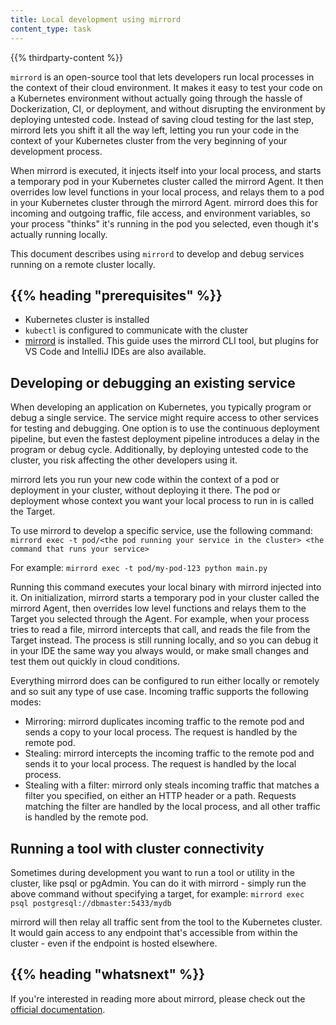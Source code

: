 ```yaml
---
title: Local development using mirrord
content_type: task
---
```


<!-- overview -->

{{% thirdparty-content %}}

`mirrord` is an open-source tool that lets developers run local processes in the context of their cloud environment. 
It makes it easy to test your code on a Kubernetes environment without actually going through the hassle of Dockerization, CI, or deployment, and without disrupting the environment by deploying untested code. 
Instead of saving cloud testing for the last step, mirrord lets you shift it all the way left, letting you run your code in the context of your Kubernetes cluster from the very beginning of your development process.
 
When mirrord is executed, it injects itself into your local process, and starts a temporary pod in your Kubernetes cluster called the mirrord Agent. 
It then overrides low level functions in your local process, and relays them to a pod in your Kubernetes cluster through the mirrord Agent. mirrord does this for incoming and outgoing traffic, file access, and environment variables, so your process "thinks" it's running in the pod you selected, even though it's actually running locally.
 
This document describes using `mirrord` to develop and debug services
running on a remote cluster locally.

## {{% heading "prerequisites" %}}

* Kubernetes cluster is installed
* `kubectl` is configured to communicate with the cluster
* [mirrord](https://mirrord.dev/docs/overview/quick-start/#cli-tool) is installed. This guide uses the mirrord CLI tool, but plugins for VS Code and IntelliJ IDEs are also available.

<!-- steps -->

## Developing or debugging an existing service

When developing an application on Kubernetes, you typically program
or debug a single service. The service might require access to other
services for testing and debugging. One option is to use the continuous
deployment pipeline, but even the fastest deployment pipeline introduces
a delay in the program or debug cycle. Additionally, by deploying untested code to the cluster, you risk affecting the other developers using it.

mirrord lets you run your new code within the context of a pod or deployment in your cluster, without deploying it there. The pod or deployment whose context you want your local process to run in is called the Target.

To use mirrord to develop a specific service, use the following command:
`mirrord exec -t pod/<the pod running your service in the cluster> <the command that runs your service>`

For example:
`mirrord exec -t pod/my-pod-123 python main.py`
 
Running this command executes your local binary with mirrord injected into it. On initialization, mirrord starts a temporary pod in your cluster called the mirrord Agent, 
then overrides low level functions and relays them to the Target you selected through the Agent. For example, when your process tries to read a file, mirrord intercepts that call, and reads the file from the Target instead.
The process is still running locally, and so you can debug it in your IDE the same way you always would, or make small changes and test them out quickly in cloud conditions.

Everything mirrord does can be configured to run either locally or remotely and so suit any type of use case. Incoming traffic supports the following modes:
- Mirroring: mirrord duplicates incoming traffic to the remote pod and sends a copy to your local process. The request is handled by the remote pod.
- Stealing: mirrord intercepts the incoming traffic to the remote pod and sends it to your local process. The request is handled by the local process.
- Stealing with a filter: mirrord only steals incoming traffic that matches a filter you specified, on either an HTTP header or a path. Requests matching the filter are handled by the local process, and all other traffic is handled by the remote pod.

## Running a tool with cluster connectivity

Sometimes during development you want to run a tool or utility in the cluster, like psql or pgAdmin. You can do it with mirrord - simply run the above command without specifying a target, for example:
`mirrord exec psql postgresql://dbmaster:5433/mydb`

mirrord will then relay all traffic sent from the tool to the Kubernetes cluster. It would gain access to any endpoint that's accessible from within the cluster - even if the endpoint is hosted elsewhere.

## {{% heading "whatsnext" %}}

If you're interested in reading more about mirrord, please check out the [official documentation](https://mirrord.dev/docs/overview/introduction/).
